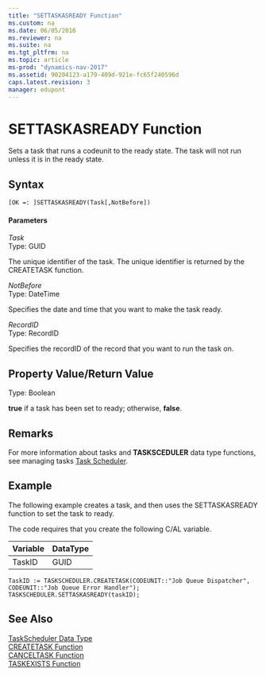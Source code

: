 ```yaml
---
title: "SETTASKASREADY Function"
ms.custom: na
ms.date: 06/05/2016
ms.reviewer: na
ms.suite: na
ms.tgt_pltfrm: na
ms.topic: article
ms-prod: "dynamics-nav-2017"
ms.assetid: 90204123-a179-409d-921e-fc65f240596d
caps.latest.revision: 3
manager: edupont
---
```

# SETTASKASREADY Function
Sets a task that runs a codeunit to the ready state. The task will not run unless it is in the ready state.  
  
## Syntax  
  
```  
[OK =: ]SETTASKASREADY(Task[,NotBefore])  
```  
  
#### Parameters  
 *Task*  
 Type: GUID  
  
 The unique identifier of the task. The unique identifier is returned by the CREATETASK function.  
  
 *NotBefore*  
 Type: DateTime  
  
 Specifies the date and time that you want to make the task ready.  
  
 *RecordID*  
 Type: RecordID  
  
 Specifies the recordID of the record that you want to run the task on.  
  
## Property Value/Return Value  
 Type: Boolean  
  
 **true** if a task has been set to ready; otherwise, **false**.  
  
## Remarks  
 For more information about tasks and **TASKSCEDULER** data type functions, see managing tasks [Task Scheduler](Task-Scheduler.md).  
  
## Example  
 The following example creates a task, and then uses the SETTASKASREADY function to set the task to ready.  
  
 The code requires that you create the following C\/AL variable.  
  
|Variable|DataType|  
|--------------|--------------|  
|TaskID|GUID|  
  
```  
TaskID := TASKSCHEDULER.CREATETASK(CODEUNIT::"Job Queue Dispatcher", CODEUNIT::"Job Queue Error Handler");  
TASKSCHEDULER.SETTASKASREADY(taskID);  
```  
  
## See Also  
 [TaskScheduler Data Type](TaskScheduler-Data-Type.md)   
 [CREATETASK Function](CREATETASK-Function.md)   
 [CANCELTASK Function](CANCELTASK-Function.md)   
 [TASKEXISTS Function](TASKEXISTS-Function.md)